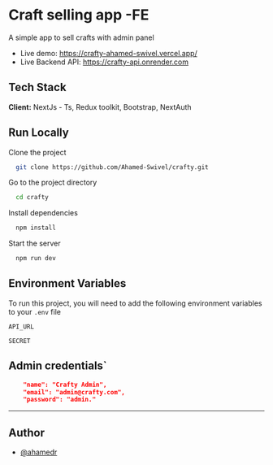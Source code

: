 
# Craft selling app -FE

A simple app to sell crafts with admin panel

- Live demo: https://crafty-ahamed-swivel.vercel.app/
- Live Backend API: https://crafty-api.onrender.com

## Tech Stack

**Client:** NextJs - Ts, Redux toolkit, Bootstrap, NextAuth

## Run Locally

Clone the project

```bash
  git clone https://github.com/Ahamed-Swivel/crafty.git
```

Go to the project directory

```bash
  cd crafty
```

Install dependencies

```bash
  npm install
```

Start the server

```bash
  npm run dev
```

## Environment Variables

To run this project, you will need to add the following environment variables to your `.env` file

`API_URL`

`SECRET`

## Admin credentials`

```json
    "name": "Crafty Admin",
    "email": "admin@crafty.com",
    "password": "admin."
```

---
## Author

- [@ahamedr](https://github.com/Ahamed-Swivel)

